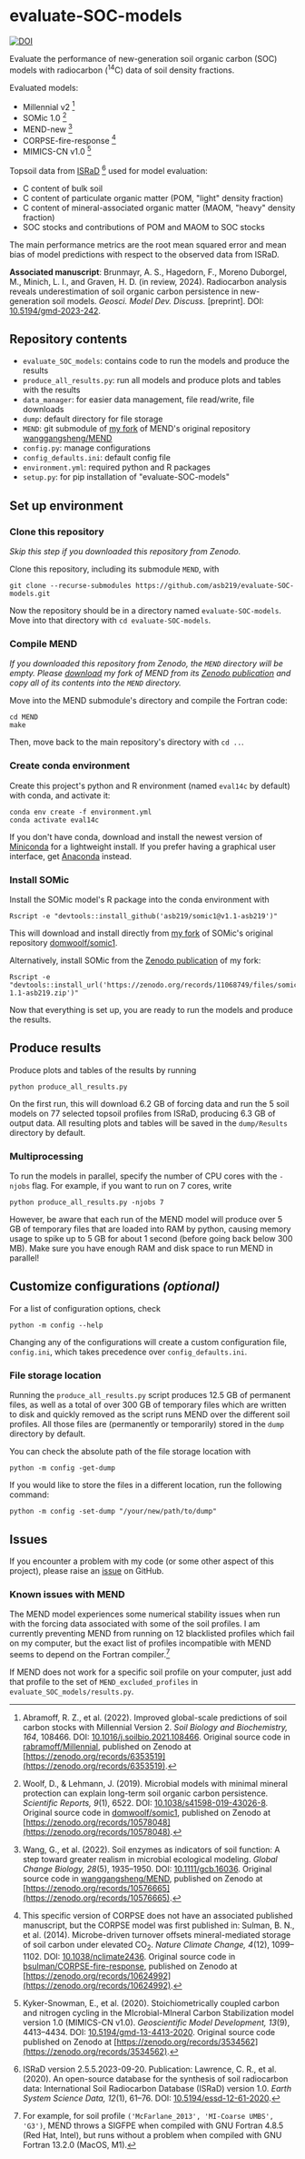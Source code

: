 # evaluate-SOC-models

[![DOI](https://zenodo.org/badge/DOI/10.5281/zenodo.10575139.svg)](https://doi.org/10.5281/zenodo.10575139)

Evaluate the performance of new-generation soil organic carbon (SOC) models
with radiocarbon (<sup>14</sup>C) data of soil density fractions.

Evaluated models:

* Millennial v2 [^1]
* SOMic 1.0 [^2]
* MEND-new [^3]
* CORPSE-fire-response [^4]
* MIMICS-CN v1.0 [^5]


Topsoil data from [ISRaD](https://soilradiocarbon.org) [^6] used for model evaluation:

* C content of bulk soil
* C content of particulate organic matter (POM, "light" density fraction)
* C content of mineral-associated organic matter (MAOM, "heavy" density fraction)
* SOC stocks and contributions of POM and MAOM to SOC stocks


The main performance metrics are the root mean squared error and mean bias
of model predictions with respect to the observed data from ISRaD.


**Associated manuscript**:
Brunmayr, A. S., Hagedorn, F., Moreno Duborgel, M., Minich, L. I., and Graven, H. D. (in review, 2024).
Radiocarbon analysis reveals underestimation of soil organic carbon persistence in new-generation soil models.
_Geosci. Model Dev. Discuss._ [preprint]. DOI: [10.5194/gmd-2023-242](https://doi.org/10.5194/gmd-2023-242).


[^1]: Abramoff, R. Z., et al. (2022). Improved global-scale predictions of soil carbon stocks with Millennial Version 2.
_Soil Biology and Biochemistry, 164_, 108466. DOI: [10.1016/j.soilbio.2021.108466](https://doi.org/10.1016/j.soilbio.2021.108466).
Original source code in [rabramoff/Millennial](https://github.com/rabramoff/Millennial),
published on Zenodo at [https://zenodo.org/records/6353519](https://zenodo.org/records/6353519).

[^2]: Woolf, D., & Lehmann, J. (2019). Microbial models with minimal mineral protection can explain long-term soil organic carbon persistence.
_Scientific Reports, 9_(1), 6522. DOI: [10.1038/s41598-019-43026-8](https://doi.org/10.1038/s41598-019-43026-8).
Original source code in [domwoolf/somic1](https://github.com/domwoolf/somic1),
published on Zenodo at [https://zenodo.org/records/10578048](https://zenodo.org/records/10578048).

[^3]: Wang, G., et al. (2022). Soil enzymes as indicators of soil function: A step toward greater realism in microbial ecological modeling.
_Global Change Biology, 28_(5), 1935–1950. DOI: [10.1111/gcb.16036](https://doi.org/10.1111/gcb.16036).
Original source code in [wanggangsheng/MEND](https://github.com/wanggangsheng/MEND),
published on Zenodo at [https://zenodo.org/records/10576665](https://zenodo.org/records/10576665).

[^4]: This specific version of CORPSE does not have an associated published manuscript, but the CORPSE model was first published in:
Sulman, B. N., et al. (2014). Microbe-driven turnover offsets mineral-mediated storage of soil carbon under elevated CO<sub>2</sub>.
_Nature Climate Change, 4_(12), 1099–1102. DOI: [10.1038/nclimate2436](https://doi.org/10.1038/nclimate2436).
Original source code in [bsulman/CORPSE-fire-response](https://github.com/bsulman/CORPSE-fire-response),
published on Zenodo at [https://zenodo.org/records/10624992](https://zenodo.org/records/10624992).

[^5]: Kyker-Snowman, E., et al. (2020). Stoichiometrically coupled carbon and nitrogen cycling in the
MIcrobial-MIneral Carbon Stabilization model version 1.0 (MIMICS-CN v1.0).
_Geoscientific Model Development, 13_(9), 4413–4434. DOI: [10.5194/gmd-13-4413-2020](https://doi.org/10.5194/gmd-13-4413-2020).
Original source code published on Zenodo at [https://zenodo.org/records/3534562](https://zenodo.org/records/3534562).

[^6]: ISRaD version 2.5.5.2023-09-20. Publication:
Lawrence, C. R., et al. (2020). An open-source database for the synthesis of soil radiocarbon data:
International Soil Radiocarbon Database (ISRaD) version 1.0.
_Earth System Science Data, 12_(1), 61–76. DOI: [10.5194/essd-12-61-2020](https://doi.org/10.5194/essd-12-61-2020).



## Repository contents

* `evaluate_SOC_models`: contains code to run the models and produce the results
* `produce_all_results.py`: run all models and produce plots and tables with the results
* `data_manager`: for easier data management, file read/write, file downloads
* `dump`: default directory for file storage
* `MEND`: git submodule of [my fork](https://github.com/asb219/MEND) of MEND's
    original repository [wanggangsheng/MEND](https://github.com/wanggangsheng/MEND)
* `config.py`: manage configurations
* `config_defaults.ini`: default config file
* `environment.yml`: required python and R packages
* `setup.py`: for pip installation of "evaluate-SOC-models"



## Set up environment

### Clone this repository

_Skip this step if you downloaded this repository from Zenodo._

Clone this repository, including its submodule `MEND`, with

```
git clone --recurse-submodules https://github.com/asb219/evaluate-SOC-models.git
```

Now the repository should be in a directory named `evaluate-SOC-models`.
Move into that directory with `cd evaluate-SOC-models`.


### Compile MEND

_If you downloaded this repository from Zenodo, the `MEND` directory will be empty._
_Please [download](https://zenodo.org/records/11065513/files/MEND-MEND-new-asb219.zip?download=1)_
_my fork of MEND from its [Zenodo publication](https://zenodo.org/records/11065513)_
_and copy all of its contents into the `MEND` directory._

Move into the MEND submodule's directory and compile the Fortran code:

```
cd MEND
make
```

Then, move back to the main repository's directory with `cd ..`.


### Create conda environment

Create this project's python and R environment (named `eval14c` by default) with conda, and activate it:

```
conda env create -f environment.yml
conda activate eval14c
```

If you don't have conda, download and install the newest version
of [Miniconda](https://docs.conda.io/en/latest/miniconda.html) for a lightweight install.
If you prefer having a graphical user interface, get [Anaconda](https://www.anaconda.com/download/) instead.


### Install SOMic

[//]: # ( Make sure that the conda environment `eval14c` is activated. )

Install the SOMic model's R package into the conda environment with

```
Rscript -e "devtools::install_github('asb219/somic1@v1.1-asb219')"
```

This will download and install directly from [my fork](https://github.com/asb219/somic1)
of SOMic's original repository [domwoolf/somic1](https://github.com/domwoolf/somic1).

Alternatively, install SOMic from the [Zenodo publication](https://zenodo.org/records/11068749) of my fork:

```
Rscript -e "devtools::install_url('https://zenodo.org/records/11068749/files/somic1-1.1-asb219.zip')"
```

Now that everything is set up, you are ready to run the models and produce the results.



## Produce results

Produce plots and tables of the results by running

```
python produce_all_results.py
```

On the first run, this will download 6.2 GB of forcing data
and run the 5 soil models on 77 selected topsoil profiles from ISRaD,
producing 6.3 GB of output data.
All resulting plots and tables will be saved in the `dump/Results` directory by default.


### Multiprocessing

To run the models in parallel, specify the number of CPU cores
with the `-njobs` flag.
For example, if you want to run on 7 cores, write

```
python produce_all_results.py -njobs 7
```

However, be aware that each run of the MEND model will produce
over 5 GB of temporary files that are loaded into RAM by python,
causing memory usage to spike up to 5 GB for about 1 second
(before going back below 300 MB).
Make sure you have enough RAM and disk space to run MEND in parallel!



## Customize configurations _(optional)_

For a list of configuration options, check

```
python -m config --help
```

Changing any of the configurations will create a custom configuration file, `config.ini`,
which takes precedence over `config_defaults.ini`.


### File storage location

Running the `produce_all_results.py` script produces 12.5 GB of permanent files,
as well as a total of over 300 GB of temporary files which are written to disk
and quickly removed as the script runs MEND over the different soil profiles.
All those files are (permanently or temporarily) stored in the `dump` directory by default.

You can check the absolute path of the file storage location with

```
python -m config -get-dump
```

If you would like to store the files in a different location, run the following command:

```
python -m config -set-dump "/your/new/path/to/dump"
```


## Issues

If you encounter a problem with my code (or some other aspect of this project),
please raise an [issue](https://github.com/asb219/evaluate-SOC-models/issues) on GitHub.


### Known issues with MEND

The MEND model experiences some numerical stability issues when run
with the forcing data associated with some of the soil profiles.
I am currently preventing MEND from running on 12 blacklisted profiles which fail on my computer,
but the exact list of profiles incompatible with MEND seems to depend on the Fortran compiler.[^7]

If MEND does not work for a specific soil profile on your computer, just
add that profile to the set of `MEND_excluded_profiles` in `evaluate_SOC_models/results.py`.


[^7]: For example, for soil profile `('McFarlane_2013', 'MI-Coarse UMBS', 'G3')`,
MEND throws a SIGFPE when compiled with GNU Fortran 4.8.5 (Red Hat, Intel),
but runs without a problem when compiled with GNU Fortran 13.2.0 (MacOS, M1).
